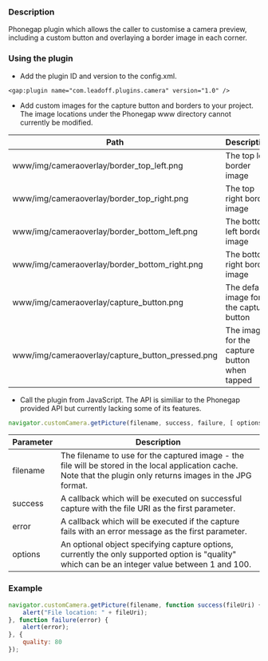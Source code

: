 ### Description

Phonegap plugin which allows the caller to customise a camera preview, including a custom button and overlaying a border image in each corner.

### Using the plugin

- Add the plugin ID and version to the config.xml.

```
<gap:plugin name="com.leadoff.plugins.camera" version="1.0" />
```

- Add custom images for the capture button and borders to your project. The image locations under the Phonegap www directory cannot currently be modified.

|         Path           |        Description        |
| -----------------------| --------------------------| 
| www/img/cameraoverlay/border_top_left.png | The top left border image |
| www/img/cameraoverlay/border_top_right.png | The top right border image |
| www/img/cameraoverlay/border_bottom_left.png | The bottom left border image |
| www/img/cameraoverlay/border_bottom_right.png | The bottom right border image |
| www/img/cameraoverlay/capture_button.png | The default image for the capture button |
| www/img/cameraoverlay/capture_button_pressed.png | The image for the capture button when tapped |

- Call the plugin from JavaScript. The API is similiar to the Phonegap provided API but currently lacking some of its features.

```js
navigator.customCamera.getPicture(filename, success, failure, [ options ]);
```

|         Parameter       |        Description        |
| ----------------------- | --------------------------| 
| filename | The filename to use for the captured image - the file will be stored in the local application cache. Note that the plugin only returns images in the JPG format. |
| success | A callback which will be executed on successful capture with the file URI as the first parameter. |
| error | A callback which will be executed if the capture fails with an error message as the first parameter. |
| options | An optional object specifying capture options, currently the only supported option is "quality" which can be an integer value between 1 and 100. |

### Example

```js
navigator.customCamera.getPicture(filename, function success(fileUri) {
    alert("File location: " + fileUri);
}, function failure(error) {
    alert(error);
}, {
    quality: 80
});
```